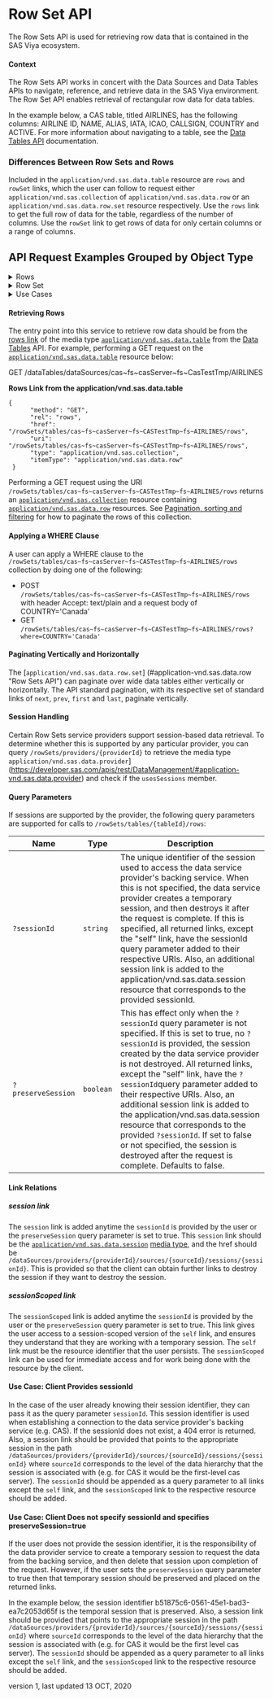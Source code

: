# Row Set API
The Row Sets API is used for retrieving row data that is contained in the SAS Viya ecosystem.

#### Context

The Row Sets API works in concert with the Data Sources and Data Tables APIs to navigate, reference, and retrieve data in the SAS Viya environment. The Row Set API enables retrieval of rectangular row data for data tables.

In the example below, a CAS table, titled AIRLINES, has the following columns: AIRLINE ID, NAME, ALIAS, IATA, ICAO, CALLSIGN, COUNTRY and ACTIVE.
For more information about navigating to a table, see the [Data Tables API](https://developer.sas.com/apis/rest/DataManagement/#data-tables "Data Tables API") documentation.

### Differences Between Row Sets and Rows

Included in the `application/vnd.sas.data.table` resource are `rows` and `rowSet` links, which the user can follow to request either
`application/vnd.sas.collection` of `application/vnd.sas.data.row` or an `application/vnd.sas.data.row.set` resource respectively.
Use the `rows` link to get the full row of data for the table, regardless of the number of columns. Use the `rowSet` link to get rows of data for only certain columns or a range of columns.


## API Request Examples Grouped by Object Type

<details>
<summary>Rows</summary>

* [Retrieving Rows](#RetrievingRows)
</details>

<details>
<summary>Row Set</summary>

* [Retrieving a row set](#RetrievingRowSet)
* [Applying a WHERE clause](#WhereClause)
* [Paginating vertically and horizontally](#Pagination)
* [Session handling](#SessionHandling)
* [Query parameters](#QueryParameters)
* [Link relations](#LinkRelations)
</details>

<details>
<summary>Use Cases</summary>

* [Client provides sessionId](#ClientProvidessessionId)
* [Client does not specify sessionId](#ClientNoSessioinId)
* [Client Does not specify sessionId and specifies preserveSession=true](#ClientNoSessionIdPreserveSession)
</details>


#### <a name='RetrievingRows'>Retrieving Rows</a>

The entry point into this service to retrieve row data should be from the
[rows link](https://developer.sas.com/apis/rest/DataManagement/#Link_Relations_2) 
of the media type [`application/vnd.sas.data.table`](https://developer.sas.com/apis/rest/DataManagement/#application-vnd.sas.data.table) from the
[Data Tables](https://developer.sas.com/apis/rest/DataManagement/#data-tables "Data Tables API") API.
For example, performing a GET request on the
[`application/vnd.sas.data.table`](http://developer.sas.com/reference/schema/application/vnd.sas.data.table "Data Tables API") resource below:

GET /dataTables/dataSources/cas~fs~casServer~fs~CasTestTmp/AIRLINES

**Rows Link from the application/vnd.sas.data.table**

```
{
      "method": "GET",
      "rel": "rows",
      "href": "/rowSets/tables/cas~fs~casServer~fs~CASTestTmp~fs~AIRLINES/rows",
      "uri": "/rowSets/tables/cas~fs~casServer~fs~CASTestTmp~fs~AIRLINES/rows",
      "type": "application/vnd.sas.collection",
      "itemType": "application/vnd.sas.data.row"
 }
```

Performing a GET request using the URI `/rowSets/tables/cas~fs~casServer~fs~CASTestTmp~fs~AIRLINES/rows` returns an
[`application/vnd.sas.collection`](https://developer.sas.com/apis/rest/Topics/#collections "application/vnd.sas.collection")
resource containing [`application/vnd.sas.data.row`](https://developer.sas.com/apis/rest/DataManagement/#application-vnd.sas.data.row "Row Sets API") resources.
See [Pagination, sorting and filtering](https://developer.sas.com/apis/rest/Topics/#pagination) for how to paginate the rows of this collection.

#### <a name='WhereClause'>Applying a WHERE Clause</a>

A user can apply a WHERE clause to the `/rowSets/tables/cas~fs~casServer~fs~CASTestTmp~fs~AIRLINES/rows` collection by doing one of the following:
* POST `/rowSets/tables/cas~fs~casServer~fs~CASTestTmp~fs~AIRLINES/rows` with header Accept: text/plain and a request body of COUNTRY='Canada'
* GET `/rowSets/tables/cas~fs~casServer~fs~CASTestTmp~fs~AIRLINES/rows?where=COUNTRY='Canada'`

#### <a name='Pagination'>Paginating Vertically and Horizontally</a>

The
[`application/vnd.sas.data.row.set`] (#application-vnd.sas.data.row "Row Sets API") can paginate over wide data tables either vertically or horizontally.
The API standard pagination, with its respective set of standard links of `next`, `prev`, `first` and `last`, paginate vertically.

#### <a name='SessionHandling'>Session Handling</a>

Certain Row Sets service providers support session-based data retrieval.
To determine whether this is supported by any particular provider, you can query `/rowSets/providers/{providerId}` to retrieve the media type
`application/vnd.sas.data.provider`](https://developer.sas.com/apis/rest/DataManagement/#application-vnd.sas.data.provider) and check if the `usesSessions` member.

#### <a name='QueryParameters'>Query Parameters</a>

If sessions are supported by the provider, the following query parameters are supported for calls to `/rowSets/tables/{tableId}/rows`:

| Name               | Type      | Description                                                                                                                                                                                                                                                                                                                                                                                                                                                                                                                                                                                        |
|--------------------|-----------|----------------------------------------------------------------------------------------------------------------------------------------------------------------------------------------------------------------------------------------------------------------------------------------------------------------------------------------------------------------------------------------------------------------------------------------------------------------------------------------------------------------------------------------------------------------------------------------------------|
| `?sessionId`       | `string`  | The unique identifier of the session used to access the data service provider's backing service. When this is not specified, the data service provider creates a temporary session, and then destroys it after the request is complete. If this is specified, all returned links, except the "self" link, have the sessionId query parameter added to their respective URIs. Also, an additional session link is added to the application/vnd.sas.data.session resource that corresponds to the provided sessionId.                                                                  |
| `?preserveSession` | `boolean` | This has effect only when the `?sessionId` query parameter is not specified. If this is set to true, no `?sessionId` is provided, the session created by the data service provider is not destroyed. All returned links, except the "self" link, have the `?sessionId`query parameter added to their respective URIs. Also, an additional session link is added to the application/vnd.sas.data.session resource that corresponds to the provided `?sessionId`. If set to false or not specified, the session is destroyed after the request is complete. Defaults to false. |

#### Link Relations

##### session link

The `session` link is added anytime the `sessionId` is provided by the user or the `preserveSession` query parameter is set to true.
This `session` link should be the [`application/vnd.sas.data.session`](https://developer.sas.com/apis/rest/DataManagement/#application-vnd.sas.data.session "Data Sources API")
[media type](https://developer.sas.com/apis/rest/DataManagement/#media-type-samples-4 "Media type"), and the href should be `/dataSources/providers/{providerId}/sources/{sourceId}/sessions/{sessionId}`.
This is provided so that the client can obtain further links to destroy the session if they want to destroy the session.

##### sessionScoped link

The `sessionScoped` link is added anytime the `sessionId` is provided by the user or the `preserveSession` query parameter is set to true. This link gives the user access to a session-scoped version of the `self` link, and ensures they understand that they are working with a temporary session. The `self` link must be the resource identifier that the user persists. The `sessionScoped` link can be used for immediate access and for work being done with the resource by the client.

#### <a name='ClientProvidessessionId'>Use Case: Client Provides sessionId</a>


In the case of the user already knowing their session identifier, they can pass it as the query parameter `sessionId`.
This session identifier is used when establishing a connection to the data service provider's backing service (e.g. CAS).
If the sessionId does not exist, a 404 error is returned.
Also, a session link should be provided that points to the appropriate session in the path `/dataSources/providers/{providerId}/sources/{sourceId}/sessions/{sessionId}` where `sourceId` corresponds to the level of the data hierarchy that the session is associated with (e.g. for CAS it would be the first-level cas server). The `sessionId` should be appended as a query parameter to all links except the `self` link, and the `sessionScoped` link to the respective resource should be added.

#### <a name='ClientNoSessionIdPreserveSession'>Use Case: Client Does not specify sessionId and specifies preserveSession=true</a>

If the user does not provide the session identifier, it is the responsibility of the data provider service to create a temporary session to request the data from the backing service, 
and then delete that session upon completion of the request. However, if the user sets the `preserveSession` query parameter to true then that temporary session should be preserved and placed on the returned links.

In the example below, the session identifier b51875c6-0561-45e1-bad3-ea7c2053d65f is the temporal session that is preserved. Also, a session link should be provided that points 
to the appropriate session in the path `/dataSources/providers/{providerId}/sources/{sourceId}/sessions/{sessionId}` where `sourceId` corresponds to the level of the data hierarchy that the session is associated with (e.g. for CAS it would be the first level cas server).
The `sessionId` should be appended as a query parameter to all links except the `self` link, and the `sessionScoped` link to the respective resource should be added.


version 1, last updated 13 OCT, 2020


